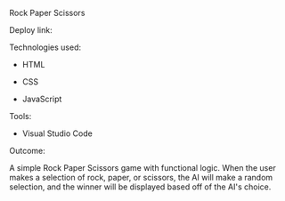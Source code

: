 Rock Paper Scissors

Deploy link: 

Technologies used:

- HTML

- CSS

- JavaScript

Tools:

- Visual Studio Code

Outcome:

A simple Rock Paper Scissors game with functional logic. When the user makes a selection of rock, paper, or
scissors, the AI will make a random selection, and the winner will be displayed based off of the AI's choice.
